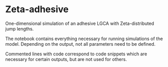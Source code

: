 # Zeta-adhesive
One-dimensional simulation of an adhesive LGCA with Zeta-distributed jump lengths.

The notebook contains everything necessary for running simulations of the model. Depending on the output, not all parameters need to be defined.

Commented lines with code correspond to code snippets which are necessary for certain outputs, but are not used for others.

